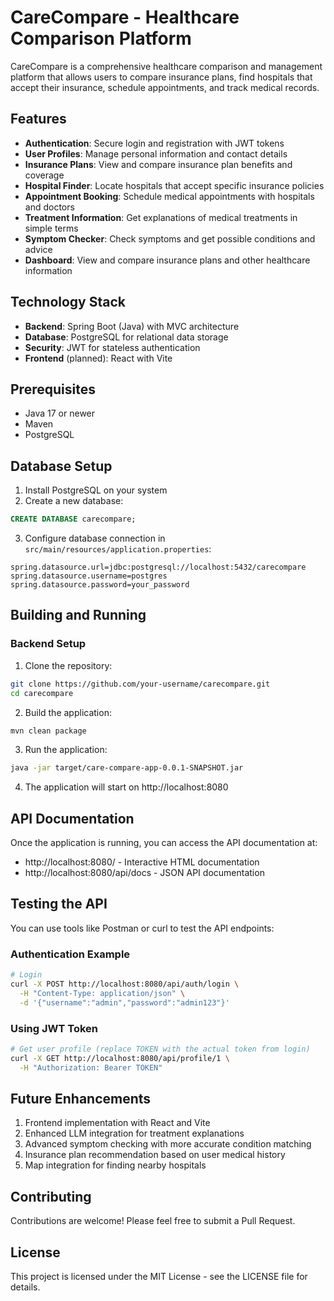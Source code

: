 # CareCompare - Healthcare Comparison Platform

CareCompare is a comprehensive healthcare comparison and management platform that allows users to compare insurance plans, find hospitals that accept their insurance, schedule appointments, and track medical records.

## Features

- **Authentication**: Secure login and registration with JWT tokens
- **User Profiles**: Manage personal information and contact details
- **Insurance Plans**: View and compare insurance plan benefits and coverage
- **Hospital Finder**: Locate hospitals that accept specific insurance policies
- **Appointment Booking**: Schedule medical appointments with hospitals and doctors
- **Treatment Information**: Get explanations of medical treatments in simple terms
- **Symptom Checker**: Check symptoms and get possible conditions and advice
- **Dashboard**: View and compare insurance plans and other healthcare information

## Technology Stack

- **Backend**: Spring Boot (Java) with MVC architecture
- **Database**: PostgreSQL for relational data storage
- **Security**: JWT for stateless authentication
- **Frontend** (planned): React with Vite

## Prerequisites

- Java 17 or newer
- Maven
- PostgreSQL

## Database Setup

1. Install PostgreSQL on your system
2. Create a new database:
```sql
CREATE DATABASE carecompare;
```
3. Configure database connection in `src/main/resources/application.properties`:
```
spring.datasource.url=jdbc:postgresql://localhost:5432/carecompare
spring.datasource.username=postgres
spring.datasource.password=your_password
```

## Building and Running

### Backend Setup

1. Clone the repository:
```bash
git clone https://github.com/your-username/carecompare.git
cd carecompare
```

2. Build the application:
```bash
mvn clean package
```

3. Run the application:
```bash
java -jar target/care-compare-app-0.0.1-SNAPSHOT.jar
```

4. The application will start on http://localhost:8080

## API Documentation

Once the application is running, you can access the API documentation at:
- http://localhost:8080/ - Interactive HTML documentation
- http://localhost:8080/api/docs - JSON API documentation

## Testing the API

You can use tools like Postman or curl to test the API endpoints:

### Authentication Example

```bash
# Login
curl -X POST http://localhost:8080/api/auth/login \
  -H "Content-Type: application/json" \
  -d '{"username":"admin","password":"admin123"}'
```

### Using JWT Token

```bash
# Get user profile (replace TOKEN with the actual token from login)
curl -X GET http://localhost:8080/api/profile/1 \
  -H "Authorization: Bearer TOKEN"
```

## Future Enhancements

1. Frontend implementation with React and Vite
2. Enhanced LLM integration for treatment explanations
3. Advanced symptom checking with more accurate condition matching
4. Insurance plan recommendation based on user medical history
5. Map integration for finding nearby hospitals

## Contributing

Contributions are welcome! Please feel free to submit a Pull Request.

## License

This project is licensed under the MIT License - see the LICENSE file for details. 